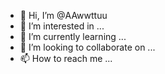 - 👋 Hi, I’m @AAwwttuu
- 👀 I’m interested in ...
- 🌱 I’m currently learning ...
- 💞️ I’m looking to collaborate on ...
- 📫 How to reach me ...

<!---
AAwwttuu/AAwwttuu is a ✨ special ✨ repository because its `README.md` (this file) appears on your GitHub profile.
You can click the Preview link to take a look at your changes.
--->
